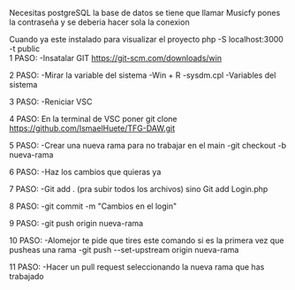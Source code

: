 Necesitas postgreSQL la base de datos se tiene que llamar Musicfy pones la contraseña y se deberia hacer sola la conexion



Cuando ya este instalado para visualizar el proyecto 
 php -S localhost:3000 -t public<br>
1 PASO:
-Insatalar GIT https://git-scm.com/downloads/win<br>

2 PASO:
-Mirar la variable del sistema 
      -Win + R
      -sysdm.cpl
      -Variables del sistema<br>
      
3 PASO:
-Reniciar VSC

4 PASO:
En la terminal de VSC poner git clone https://github.com/IsmaelHuete/TFG-DAW.git<br>

5 PASO:
-Crear una nueva rama para no trabajar en el main
      -git checkout -b nueva-rama<br>
      
6 PASO:
-Haz los cambios que quieras ya<br>

7 PASO:
-Git add . (pra subir todos los archivos) sino Git add Login.php<br>

8 PASO:
-git commit -m "Cambios en el login"<br>

9 PASO:
-git push origin nueva-rama<br>

10 PASO:
-Alomejor te pide que tires este comando si es la primera vez que pusheas una rama
      -git push --set-upstream origin nueva-rama<br>
      
11 PASO:
-Hacer un pull request seleccionando la nueva rama que has trabajado

